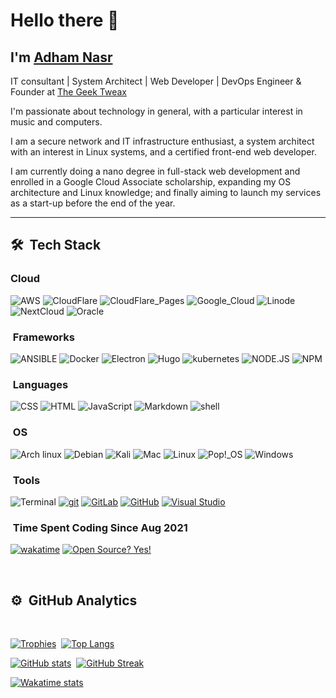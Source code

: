 # Hello there 👋

## I'm [Adham Nasr](https://adhamnasr.dev)

IT consultant | System Architect | Web Developer | DevOps Engineer & Founder at [The Geek Tweax](https://www.thegeektweax.com)

I'm passionate about technology in general, with a particular interest in music and computers.

I am a secure network and IT infrastructure enthusiast, a system architect with an interest in Linux systems, and a certified front-end web developer.

I am currently doing a nano degree in full-stack web development and enrolled in a Google Cloud Associate scholarship, expanding my OS architecture and Linux knowledge; and finally aiming to launch my services as a start-up before the end of the year.

---

## 🛠 &nbsp;Tech Stack

### Cloud

![AWS](https://img.shields.io/badge/Amazon_AWS-FF9900?style=for-the-badge&logo=amazonaws&logoColor=white)
![CloudFlare](https://img.shields.io/badge/Cloudflare-F38020?style=for-the-badge&logo=Cloudflare&logoColor=white)
![CloudFlare_Pages](https://img.shields.io/badge/Cloudflare%20Pages-F38020?style=for-the-badge&logo=Cloudflare%20Pages&logoColor=white)
![Google_Cloud](https://img.shields.io/badge/Google_Cloud-4285F4?style=for-the-badge&logo=google-cloud&logoColor=white)
![Linode](https://img.shields.io/badge/Linode-00A95C?style=for-the-badge&logo=Linode&logoColor=white)
![NextCloud](https://img.shields.io/badge/Nextcloud-0082C9?style=for-the-badge&logo=Nextcloud&logoColor=white)
![Oracle](https://img.shields.io/badge/Oracle-F80000?style=for-the-badge&logo=oracle&logoColor=black)

### &nbsp;Frameworks

![ANSIBLE](https://img.shields.io/badge/Ansible-000000?style=for-the-badge&logo=ansible&logoColor=white)
![Docker](https://img.shields.io/badge/Docker-2CA5E0?style=for-the-badge&logo=docker&logoColor=white)
![Electron](https://img.shields.io/badge/Electron-2B2E3A?style=for-the-badge&logo=electron&logoColor=9FEAF9)
![Hugo](https://img.shields.io/badge/Hugo-FF4088?style=for-the-badge&logo=hugo&logoColor=white)
![kubernetes](https://img.shields.io/badge/kubernetes-326ce5.svg?&style=for-the-badge&logo=kubernetes&logoColor=white)
![NODE.JS](https://img.shields.io/badge/Node.js-339933?style=for-the-badge&logo=nodedotjs&logoColor=white)
![NPM](https://img.shields.io/badge/npm-CB3837?style=for-the-badge&logo=npm&logoColor=white)

### &nbsp;Languages

![CSS](https://img.shields.io/badge/CSS3-1572B6?style=for-the-badge&logo=css3&logoColor=white)
![HTML](https://img.shields.io/badge/HTML5-E34F26?style=for-the-badge&logo=html5&logoColor=white)
![JavaScript](https://img.shields.io/badge/JavaScript-323330?style=for-the-badge&logo=javascript&logoColor=F7DF1E)
![Markdown](https://img.shields.io/badge/Markdown-000000?style=for-the-badge&logo=markdown&logoColor=white)
![shell](https://img.shields.io/badge/Shell_Script-121011?style=for-the-badge&logo=gnu-bash&logoColor=white)

### &nbsp;OS

![Arch linux](https://img.shields.io/badge/Arch_Linux-1793D1?style=for-the-badge&logo=arch-linux&logoColor=white)
![Debian](https://img.shields.io/badge/Debian-A81D33?style=for-the-badge&logo=debian&logoColor=white)
![Kali](https://img.shields.io/badge/Kali_Linux-557C94?style=for-the-badge&logo=kali-linux&logoColor=white)
![Mac](https://img.shields.io/badge/mac%20os-000000?style=for-the-badge&logo=apple&logoColor=white)
![Linux](https://img.shields.io/badge/Linux-FCC624?style=for-the-badge&logo=linux&logoColor=black)
![Pop!_OS](https://img.shields.io/badge/Pop!_OS-48B9C7?style=for-the-badge&logo=Pop!_OS&logoColor=white)
![Windows](https://img.shields.io/badge/Windows-0078D6?style=for-the-badge&logo=windows&logoColor=white)

### &nbsp;Tools

![Terminal](https://badgen.net/badge/icon/terminal?icon=terminal&label)
[![git](https://badgen.net/badge/icon/git?icon=git&label)](https://git-scm.com)
[![GitLab](https://badgen.net/badge/icon/gitlab?icon=gitlab&label)](https://gitlab.com/)
[![GitHub](https://badgen.net/badge/icon/github?icon=github&label)](https://github.com/adhamnasr)
[![Visual Studio](https://badgen.net/badge/icon/visualstudio?icon=visualstudio&label)](https://visualstudio.microsoft.com)

### &nbsp;Time Spent Coding Since Aug 2021

[![wakatime](https://wakatime.com/badge/user/0d128f3e-c83b-4a20-b73c-6a785d898a68.svg)](https://wakatime.com/@0d128f3e-c83b-4a20-b73c-6a785d898a68)&nbsp;[![Open Source? Yes!](https://badgen.net/badge/Open%20Source%20%3F/Yes%21/blue?icon=github)](https://github.com/Naereen/badges/)

&nbsp;

## ⚙️ &nbsp;GitHub Analytics

&nbsp;

[![Trophies](https://github-profile-trophy.vercel.app/?username=AdhamNasr&theme=nord&row=2&column=3)](https://github-profile-trophy.vercel.app)&nbsp; [![Top Langs](https://github-readme-stats.vercel.app/api/top-langs/?username=AdhamNasr&theme=nord)](https://github.com/AdhamNasr/github-readme-stats)&nbsp;

[![GitHub stats](https://github-readme-stats.vercel.app/api?username=AdhamNasr&include_all_commits=true&show_icons=true&theme=nord)](https://github.com/AdhamNasr/github-readme-stats)&nbsp; [![GitHub Streak](https://github-readme-streak-stats.herokuapp.com/?user=AdhamNasr&theme=nord)](https://git.io/streak-stats)

[![Wakatime stats](https://github-readme-stats.vercel.app/api/wakatime?username=Adham_Nasr&theme=nord)](https://github.com/AdhamNasr/github-readme-stats)&nbsp;
